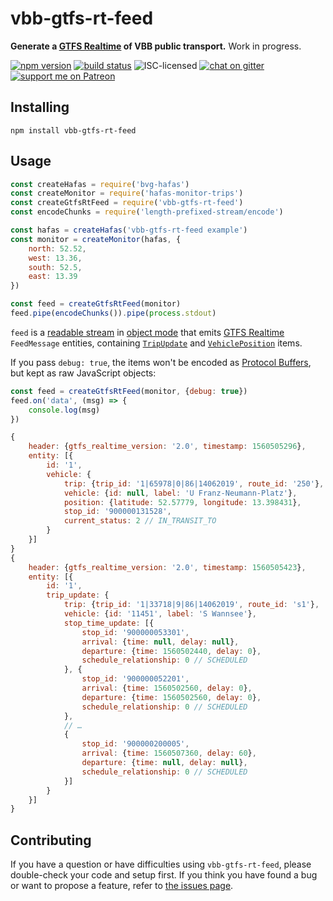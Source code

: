 # vbb-gtfs-rt-feed

**Generate a [GTFS Realtime](https://developers.google.com/transit/gtfs-realtime/) of VBB public transport.** Work in progress.

[![npm version](https://img.shields.io/npm/v/vbb-gtfs-rt-feed.svg)](https://www.npmjs.com/package/vbb-gtfs-rt-feed)
[![build status](https://img.shields.io/travis/derhuerst/vbb-gtfs-rt-feed.svg)](https://travis-ci.org/derhuerst/vbb-gtfs-rt-feed)
![ISC-licensed](https://img.shields.io/github/license/derhuerst/vbb-gtfs-rt-feed.svg)
[![chat on gitter](https://badges.gitter.im/derhuerst.svg)](https://gitter.im/derhuerst)
[![support me on Patreon](https://img.shields.io/badge/support%20me-on%20patreon-fa7664.svg)](https://patreon.com/derhuerst)


## Installing

```shell
npm install vbb-gtfs-rt-feed
```


## Usage

```js
const createHafas = require('bvg-hafas')
const createMonitor = require('hafas-monitor-trips')
const createGtfsRtFeed = require('vbb-gtfs-rt-feed')
const encodeChunks = require('length-prefixed-stream/encode')

const hafas = createHafas('vbb-gtfs-rt-feed example')
const monitor = createMonitor(hafas, {
	north: 52.52,
	west: 13.36,
	south: 52.5,
	east: 13.39
})

const feed = createGtfsRtFeed(monitor)
feed.pipe(encodeChunks()).pipe(process.stdout)
```

`feed` is a [readable stream](https://nodejs.org/api/stream.html#stream_class_stream_readable) in [object mode](https://nodejs.org/api/stream.html#stream_object_mode) that emits [GTFS Realtime](https://developers.google.com/transit/gtfs-realtime/reference/) `FeedMessage` entities, containing [`TripUpdate`](https://developers.google.com/transit/gtfs-realtime/reference/#message-tripupdate) and [`VehiclePosition`](https://developers.google.com/transit/gtfs-realtime/reference/#message-vehicleposition) items.

If you pass `debug: true`, the items won't be encoded as [Protocol Buffers](https://developers.google.com/protocol-buffers/), but kept as raw JavaScript objects:

```js
const feed = createGtfsRtFeed(monitor, {debug: true})
feed.on('data', (msg) => {
	console.log(msg)
})
```

```js
{
	header: {gtfs_realtime_version: '2.0', timestamp: 1560505296},
	entity: [{
		id: '1',
		vehicle: {
			trip: {trip_id: '1|65978|0|86|14062019', route_id: '250'},
			vehicle: {id: null, label: 'U Franz-Neumann-Platz'},
			position: {latitude: 52.57779, longitude: 13.398431},
			stop_id: '900000131528',
			current_status: 2 // IN_TRANSIT_TO
		}
	}]
}
{
	header: {gtfs_realtime_version: '2.0', timestamp: 1560505423},
	entity: [{
		id: '1',
		trip_update: {
			trip: {trip_id: '1|33718|9|86|14062019', route_id: 's1'},
			vehicle: {id: '11451', label: 'S Wannsee'},
			stop_time_update: [{
				stop_id: '900000053301',
				arrival: {time: null, delay: null},
				departure: {time: 1560502440, delay: 0},
				schedule_relationship: 0 // SCHEDULED
			}, {
				stop_id: '900000052201',
				arrival: {time: 1560502560, delay: 0},
				departure: {time: 1560502560, delay: 0},
				schedule_relationship: 0 // SCHEDULED
			},
			// …
			{
				stop_id: '900000200005',
				arrival: {time: 1560507360, delay: 60},
				departure: {time: null, delay: null},
				schedule_relationship: 0 // SCHEDULED
			}]
		}
	}]
}
```


## Contributing

If you have a question or have difficulties using `vbb-gtfs-rt-feed`, please double-check your code and setup first. If you think you have found a bug or want to propose a feature, refer to [the issues page](https://github.com/derhuerst/vbb-gtfs-rt-feed/issues).
